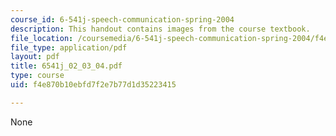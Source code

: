 ```yaml
---
course_id: 6-541j-speech-communication-spring-2004
description: This handout contains images from the course textbook.
file_location: /coursemedia/6-541j-speech-communication-spring-2004/f4e870b10ebfd7f2e7b77d1d35223415_6541j_02_03_04.pdf
file_type: application/pdf
layout: pdf
title: 6541j_02_03_04.pdf
type: course
uid: f4e870b10ebfd7f2e7b77d1d35223415

---
```

None